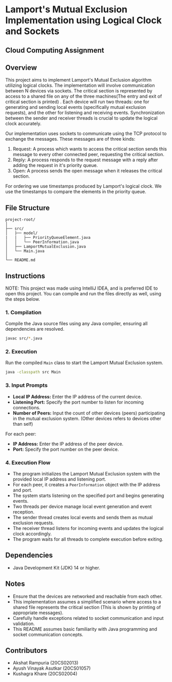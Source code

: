 # Lamport's Mutual Exclusion Implementation using Logical Clock and Sockets

## Cloud Computing Assignment

## Overview

This project aims to implement Lamport's Mutual Exclusion algorithm utilizing logical clocks. The implementation will
involve communication between N devices via sockets. The critical section is represented by access to a shared 
file on any of the three machines(The entry and exit of critical section is printed) . 
Each device will run two threads: one for generating and sending local events (specifically mutual exclusion requests), 
and the other for listening and receiving events. Synchronization between the sender and receiver threads is crucial to update the logical clock accurately.

Our implementation uses sockets to communicate using the TCP protocol to exchange the messages. These messages are of three kinds:
1. Request: A process which wants to access the critical section sends this message to every other connected peer, requesting the critical section.
2. Reply: A process responds to the request message with a reply after adding the request in it's priority queue.
3. Open: A process sends the open message when it releases the critical section.

For ordering we use timestamps produced by Lamport's logical clock. We use the timestamps to compare the elements in the priority queue.

## File Structure

```
project-root/
│
├── src/
│   ├── model/
|   |   ├── PriorityQueueElement.java    
│   │   └── PeerInformation.java
│   ├── LamportMutualExclusion.java
│   └── Main.java
│
└── README.md
```

## Instructions

NOTE: This project was made using IntelliJ IDEA, and is preferred IDE to open this project. You can compile and run the 
files directly as well, using the steps below.

### 1. Compilation

Compile the Java source files using any Java compiler, ensuring all dependencies are resolved.

```bash
javac src/*.java
```

### 2. Execution

Run the compiled `Main` class to start the Lamport Mutual Exclusion system.

```bash
java -classpath src Main
```

### 3. Input Prompts

- **Local IP Address:** Enter the IP address of the current device.
- **Listening Port:** Specify the port number to listen for incoming connections.
- **Number of Peers:** Input the count of other devices (peers) participating in the mutual exclusion system. (Other devices refers to devices other than self)

For each peer:
- **IP Address:** Enter the IP address of the peer device.
- **Port:** Specify the port number on the peer device.

### 4. Execution Flow

- The program initializes the Lamport Mutual Exclusion system with the provided local IP address and listening port.
- For each peer, it creates a `PeerInformation` object with the IP address and port.
- The system starts listening on the specified port and begins generating events.
- Two threads per device manage local event generation and event reception.
- The sender thread creates local events and sends them as mutual exclusion requests.
- The receiver thread listens for incoming events and updates the logical clock accordingly.
- The program waits for all threads to complete execution before exiting.

## Dependencies

- Java Development Kit (JDK) 14 or higher.

## Notes

- Ensure that the devices are networked and reachable from each other.
- This implementation assumes a simplified scenario where access to a shared file represents the critical section (This is shown by printing of appropriate messages).
- Carefully handle exceptions related to socket communication and input validation.
- This README assumes basic familiarity with Java programming and socket communication concepts.

## Contributors

- Akshat Rampuria (20CS02013)
- Ayush Vinayak Asutkar (20CS01057)
- Kushagra Khare (20CS02004)
